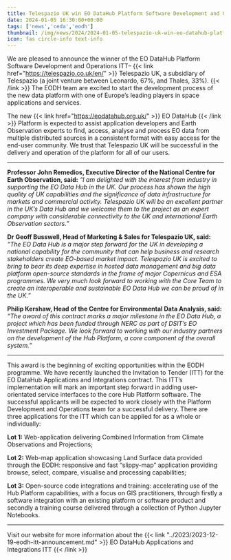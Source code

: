 ```yaml
---
title: Telespazio UK win EO DataHub Platform Software Development and Operations contract
date: 2024-01-05 16:30:00+00:00
tags: ['news','ceda','eodh']
thumbnail: /img/news/2024/2024-01-05-telespazio-uk-win-eo-datahub-platform-software-development-and-operations-contract/NCEO-datahub-world.jpg
icon: fas circle-info text-info
---
```


We are pleased to announce the winner of the EO DataHub Platform Software Development and Operations ITT– {{< link href="https://telespazio.co.uk/en/" >}} Telespazio UK, a subsidiary of Telespazio (a joint venture between Leonardo, 67%, and Thales, 33%). {{< /link >}}  The EODH team are excited to start the development process of the new data platform with one of Europe’s leading players in space applications and services.

The new {{< link href="https://eodatahub.org.uk/" >}} EO DataHub {{< /link >}} Platform is expected to assist application developers and Earth Observation experts to find, access, analyse and process EO data from multiple distributed sources in a consistent format with easy access for the end-user community. We trust that Telespazio UK will be successful in the delivery and operation of the platform for all of our users.

------------------------------------------------------------

__Professor John Remedios, Executive Director of the National Centre for Earth Observation, said:__ *“I am delighted with the interest from industry in supporting the EO Data Hub in the UK. Our process has shown the high quality of UK capabilities and the significance of data infrastructure for markets and commercial activity. Telespazio UK will be an excellent partner in the UK’s Data Hub and we welcome them to the project as an expert company with considerable connectivity to the UK and international Earth Observation sectors.”*

__Dr Geoff Busswell, Head of Marketing & Sales for Telespazio UK, said:__ *“The EO Data Hub is a major step forward for the UK in developing a national capability for the community that can help business and research stakeholders create EO-based market impact. Telespazio UK is excited to bring to bear its deep expertise in hosted data management and big data platform open-source standards in the frame of major Copernicus and ESA programmes. We very much look forward to working with the Core Team to create an interoperable and sustainable EO Data Hub we can be proud of in the UK.”*

__Philip Kershaw, Head of the Centre for Environmental Data Analysis, said:__ *“The award of this contract marks a major milestone in the EO Data Hub, a project which has been funded through NERC as part of DSIT’s EO Investment Package. We look forward to working with our industry partners on the development of the Hub Platform, a core component of the overall system.”*

------------------------------------------------------------

This award is the beginning of exciting opportunities within the EODH programme. We have recently launched the Invitation to Tender (ITT) for the EO DataHub Applications and Integrations contract. This ITT’s implementation will mark an important step forward in adding user-orientated service interfaces to the core Hub Platform software. The successful applicants will be expected to work closely with the Platform Development and Operations team for a successful delivery. There are three applications for the ITT which can be applied for as a whole or individually:

__Lot 1:__ Web-application delivering Combined Information from Climate Observations and Projections;

__Lot 2:__ Web-map application showcasing Land Surface data provided through the EODH: responsive and fast “slippy-map” application providing browse, select, compare, visualise and processing capabilities;

__Lot 3:__ Open-source code integrations and training: accelerating use of the Hub Platform capabilities, with a focus on GIS practitioners, through firstly a software integration with an existing platform or software product and secondly a training course delivered through a collection of Python Jupyter Notebooks.

------------------------------------------------------------

Visit our website for more information about the {{< link "../2023/2023-12-19-eodh-itt-announcement.md" >}} EO DataHub Applications and Integrations ITT {{< /link >}}

